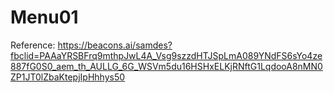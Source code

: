 # Menu01

Reference: https://beacons.ai/samdes?fbclid=PAAaYRSBFrq9mthpJwL4A_Vsg9szzdHTJSpLmA089YNdFS6sYo4ze887fG0S0_aem_th_AULLG_6G_WSVm5du16HSHxELKjRNftG1LqdooA8nMN0ZP1JT0lZbaKtepjIpHhhys50
